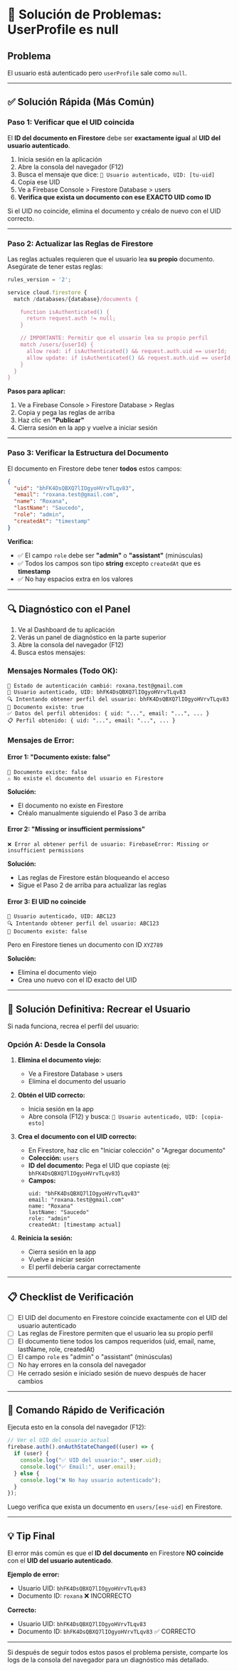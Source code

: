 # 🔧 Solución de Problemas: UserProfile es null

## Problema

El usuario está autenticado pero `userProfile` sale como `null`.

---

## ✅ Solución Rápida (Más Común)

### Paso 1: Verificar que el UID coincida

El **ID del documento en Firestore** debe ser **exactamente igual** al **UID del usuario autenticado**.

1. Inicia sesión en la aplicación
2. Abre la consola del navegador (F12)
3. Busca el mensaje que dice: `👤 Usuario autenticado, UID: [tu-uid]`
4. Copia ese UID
5. Ve a Firebase Console > Firestore Database > users
6. **Verifica que exista un documento con ese EXACTO UID como ID**

Si el UID no coincide, elimina el documento y créalo de nuevo con el UID correcto.

---

### Paso 2: Actualizar las Reglas de Firestore

Las reglas actuales requieren que el usuario lea **su propio** documento. Asegúrate de tener estas reglas:

```javascript
rules_version = '2';

service cloud.firestore {
  match /databases/{database}/documents {

    function isAuthenticated() {
      return request.auth != null;
    }

    // IMPORTANTE: Permitir que el usuario lea su propio perfil
    match /users/{userId} {
      allow read: if isAuthenticated() && request.auth.uid == userId;
      allow update: if isAuthenticated() && request.auth.uid == userId;
    }
  }
}
```

**Pasos para aplicar:**

1. Ve a Firebase Console > Firestore Database > Reglas
2. Copia y pega las reglas de arriba
3. Haz clic en **"Publicar"**
4. Cierra sesión en la app y vuelve a iniciar sesión

---

### Paso 3: Verificar la Estructura del Documento

El documento en Firestore debe tener **todos** estos campos:

```json
{
  "uid": "bhFK4DsQBXQ7lIOgyoHVrvTLqv83",
  "email": "roxana.test@gmail.com",
  "name": "Roxana",
  "lastName": "Saucedo",
  "role": "admin",
  "createdAt": "timestamp"
}
```

**Verifica:**

- ✅ El campo `role` debe ser **"admin"** o **"assistant"** (minúsculas)
- ✅ Todos los campos son tipo **string** excepto `createdAt` que es **timestamp**
- ✅ No hay espacios extra en los valores

---

## 🔍 Diagnóstico con el Panel

1. Ve al Dashboard de tu aplicación
2. Verás un panel de diagnóstico en la parte superior
3. Abre la consola del navegador (F12)
4. Busca estos mensajes:

### Mensajes Normales (Todo OK):

```
🔐 Estado de autenticación cambió: roxana.test@gmail.com
👤 Usuario autenticado, UID: bhFK4DsQBXQ7lIOgyoHVrvTLqv83
🔍 Intentando obtener perfil del usuario: bhFK4DsQBXQ7lIOgyoHVrvTLqv83
📄 Documento existe: true
✅ Datos del perfil obtenidos: { uid: "...", email: "...", ... }
📋 Perfil obtenido: { uid: "...", email: "...", ... }
```

### Mensajes de Error:

#### Error 1: "Documento existe: false"

```
📄 Documento existe: false
⚠️ No existe el documento del usuario en Firestore
```

**Solución:**

- El documento no existe en Firestore
- Créalo manualmente siguiendo el Paso 3 de arriba

#### Error 2: "Missing or insufficient permissions"

```
❌ Error al obtener perfil de usuario: FirebaseError: Missing or insufficient permissions
```

**Solución:**

- Las reglas de Firestore están bloqueando el acceso
- Sigue el Paso 2 de arriba para actualizar las reglas

#### Error 3: El UID no coincide

```
👤 Usuario autenticado, UID: ABC123
🔍 Intentando obtener perfil del usuario: ABC123
📄 Documento existe: false
```

Pero en Firestore tienes un documento con ID `XYZ789`

**Solución:**

- Elimina el documento viejo
- Crea uno nuevo con el ID exacto del UID

---

## 🚀 Solución Definitiva: Recrear el Usuario

Si nada funciona, recrea el perfil del usuario:

### Opción A: Desde la Consola

1. **Elimina el documento viejo:**

   - Ve a Firestore Database > users
   - Elimina el documento del usuario

2. **Obtén el UID correcto:**

   - Inicia sesión en la app
   - Abre consola (F12) y busca: `👤 Usuario autenticado, UID: [copia-esto]`

3. **Crea el documento con el UID correcto:**

   - En Firestore, haz clic en "Iniciar colección" o "Agregar documento"
   - **Colección:** `users`
   - **ID del documento:** Pega el UID que copiaste (ej: `bhFK4DsQBXQ7lIOgyoHVrvTLqv83`)
   - **Campos:**
     ```
     uid: "bhFK4DsQBXQ7lIOgyoHVrvTLqv83"
     email: "roxana.test@gmail.com"
     name: "Roxana"
     lastName: "Saucedo"
     role: "admin"
     createdAt: [timestamp actual]
     ```

4. **Reinicia la sesión:**
   - Cierra sesión en la app
   - Vuelve a iniciar sesión
   - El perfil debería cargar correctamente

---

## 📋 Checklist de Verificación

- [ ] El UID del documento en Firestore coincide exactamente con el UID del usuario autenticado
- [ ] Las reglas de Firestore permiten que el usuario lea su propio perfil
- [ ] El documento tiene todos los campos requeridos (uid, email, name, lastName, role, createdAt)
- [ ] El campo `role` es "admin" o "assistant" (minúsculas)
- [ ] No hay errores en la consola del navegador
- [ ] He cerrado sesión e iniciado sesión de nuevo después de hacer cambios

---

## 🎯 Comando Rápido de Verificación

Ejecuta esto en la consola del navegador (F12):

```javascript
// Ver el UID del usuario actual
firebase.auth().onAuthStateChanged((user) => {
  if (user) {
    console.log("✅ UID del usuario:", user.uid);
    console.log("✅ Email:", user.email);
  } else {
    console.log("❌ No hay usuario autenticado");
  }
});
```

Luego verifica que exista un documento en `users/[ese-uid]` en Firestore.

---

## 💡 Tip Final

El error más común es que el **ID del documento** en Firestore **NO coincide** con el **UID del usuario autenticado**.

**Ejemplo de error:**

- Usuario UID: `bhFK4DsQBXQ7lIOgyoHVrvTLqv83`
- Documento ID: `roxana` ❌ INCORRECTO

**Correcto:**

- Usuario UID: `bhFK4DsQBXQ7lIOgyoHVrvTLqv83`
- Documento ID: `bhFK4DsQBXQ7lIOgyoHVrvTLqv83` ✅ CORRECTO

---

Si después de seguir todos estos pasos el problema persiste, comparte los logs de la consola del navegador para un diagnóstico más detallado.
